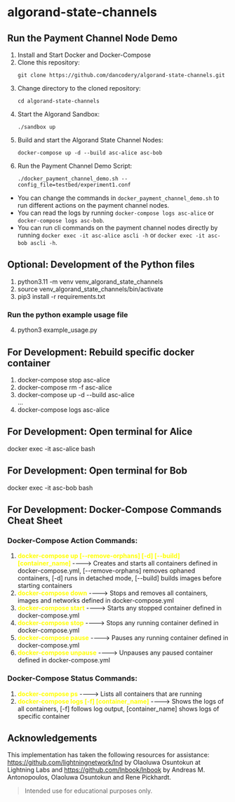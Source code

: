 # algorand-state-channels

## Run the Payment Channel Node Demo
1. Install and Start Docker and Docker-Compose
2. Clone this repository:
    ```
    git clone https://github.com/dancodery/algorand-state-channels.git
    ```
3. Change directory to the cloned repository:
    ```
    cd algorand-state-channels
    ```
4. Start the Algorand Sandbox:
    ```
    ./sandbox up
    ```
5. Build and start the Algorand State Channel Nodes:
    ```
    docker-compose up -d --build asc-alice asc-bob
    ```
6. Run the Payment Channel Demo Script:
    ```
    ./docker_payment_channel_demo.sh --config_file=testbed/experiment1.conf
    ```

* You can change the commands in ``docker_payment_channel_demo.sh`` to run different actions on the payment channel nodes.
* You can read the logs by running ``docker-compose logs asc-alice`` or ``docker-compose logs asc-bob``.
* You can run cli commands on the payment channel nodes directly by running ``docker exec -it asc-alice ascli -h`` or ``docker exec -it asc-bob ascli -h``.


## Optional: Development of the Python files
1. python3.11 -m venv venv_algorand_state_channels
2. source venv_algorand_state_channels/bin/activate
3. pip3 install -r requirements.txt


### Run the python example usage file
4. python3 example_usage.py


## For Development: Rebuild specific docker container
1. docker-compose stop asc-alice
2. docker-compose rm -f asc-alice
3. docker-compose up -d --build asc-alice \
...
4. docker-compose logs asc-alice

## For Development: Open terminal for Alice
docker exec -it asc-alice bash

## For Development: Open terminal for Bob
docker exec -it asc-bob bash

## For Development: Docker-Compose Commands Cheat Sheet

### Docker-Compose Action Commands:
1. **<span style="color: yellow;">docker-compose up [--remove-orphans] [-d] [--build] [container_name]
</span>** ----> Creates and starts all containers defined in docker-compose.yml, [--remove-orphans] removes ophaned containers, [-d] runs in detached mode, [--build] builds images before starting containers
1. **<span style="color: yellow;">docker-compose down</span>** ----> Stops and removes all containers, images and networks defined in docker-compose.yml 
1. **<span style="color: yellow;">docker-compose start</span>** ----> Starts any stopped container defined in docker-compose.yml
1. **<span style="color: yellow;">docker-compose stop</span>** ----> Stops any running container defined in docker-compose.yml
1. **<span style="color: yellow;">docker-compose pause</span>** ----> Pauses any running container defined in docker-compose.yml
1. **<span style="color: yellow;">docker-compose unpause</span>** ----> Unpauses any paused container defined in docker-compose.yml

### Docker-Compose Status Commands:
1. **<span style="color: yellow;">docker-compose ps</span>** ----> Lists all containers that are running     
1. **<span style="color: yellow;">docker-compose logs [-f] [container_name]</span>** ----> Shows the logs of all containers, [-f] follows log output, [container_name] shows logs of specific container


## Acknowledgements
This implementation has taken the following resources for assistance: https://github.com/lightningnetwork/lnd by Olaoluwa Osuntokun at Lightning Labs and https://github.com/lnbook/lnbook by Andreas M. Antonopoulos, Olaoluwa Osuntokun and Rene Pickhardt.


>Intended use for educational purposes only.